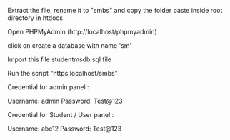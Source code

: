 Extract the file, rename it to "smbs" and copy the folder paste inside root directory in htdocs

Open PHPMyAdmin (http://localhost/phpmyadmin)

click on create a database with name 'sm'

Import this file studentmsdb.sql file

Run the script "https:localhost/smbs"

Credential for admin panel :

Username: admin
Password: Test@123

Credential for Student / User panel :

Username: abc12
Password: Test@123
